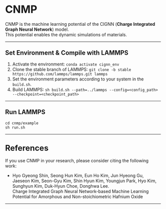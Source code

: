 # <span style="font-size:larger;">CNMP</span>

CNMP is the machine learning potential of the CIGNN (**Charge Integrated Graph Neural Network**) model.  
This potential enables the dynamic simulations of materials.

---

### <span style="font-size:larger;">Set Environment & Compile with LAMMPS</span>

1. Activate the environment: `conda activate cignn_env`
2. Clone the stable branch of LAMMPS: `git clone -b stable https://github.com/lammps/lammps.git lammps`
3. Set the environment parameters according to your system in the `build.sh`.
4. Build LAMMPS: `sh build.sh --path=../lammps --config=<config_path> --checkpoint=<checkpoint_path>`

---

### <span style="font-size:larger;">Run LAMMPS</span>

  ```
  cd cnmp/example
  sh run.sh
  ```

---

## <span style="font-size:larger;">References</span>

If you use CNMP in your research, please consider citing the following work:

- Hyo Gyeong Shin, Seong Hun Kim, Eun Ho Kim, Jun Hyeong Gu, Jaeseon Kim, Seon-Gyu Kim, Shin Hyun Kim, Youngjun Park, Hyo Kim, Sunghyun Kim, Duk-Hyun Choe, Donghwa Lee.  
  Charge Integrated Graph Neural Network-based Machine Learning Potential for Amorphous and Non-stoichiometric Hafnium Oxide

---